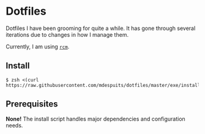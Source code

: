 # Dotfiles

Dotfiles I have been grooming for quite a while. It has gone through several iterations due to changes in how I manage them.

Currently, I am using [`rcm`](https://github.com/thoughtbot/rcm).

## Install

```
$ zsh <(curl https://raw.githubusercontent.com/mdespuits/dotfiles/master/exe/install)
```

## Prerequisites

**None!** The install script handles major dependencies and configuration needs.
